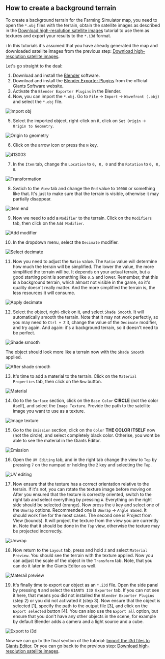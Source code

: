## How to create a background terrain

To create a background terrain for the Farming Simulator map, you need to open the `*.obj` files with the terrain, obtain the satellite images as described in the [Download high-resolution satellite images](README_satellite_images.md) tutorial to use them as textures and export your results to the `*.i3d` format.<br>

ℹ️ In this tutorials it's assumed that you have already generated the map and downloaded satellite images from the previous step: [Download high-resolution satellite images](README_satellite_images.md).<br>

Let's go straight to the deal:

1. Download and install the [Blender](https://www.blender.org/download/) software.
2. Download and install the [Blender Exporter Plugins](https://gdn.giants-software.com/downloads.php) from the official Giants Software website.
3. Activate the `Blender Exporter Plugins` in the Blender.
4. Now, you can import the `*.obj`. Go to `File` -> `Import` -> `Wavefront (.obj)` and select the `*.obj` file.

![Import obj](https://github.com/user-attachments/assets/0fea21f6-3f1e-40e1-9d3e-6844fbb9f0de)

5. Select the imported object, right-click on it, click on `Set Origin` -> `Origin to Geometry`.

![Origin to geometry](https://github.com/user-attachments/assets/379fd7b3-3b27-4b45-b9cc-e39218fa7a6b)

6. Click on the arrow icon or press the `N` key.

![413003](https://github.com/user-attachments/assets/c3b74d01-624a-4c1f-b5ad-ef620cbb33d4)

7. In the `Item` tab, change the `Location` to `0, 0, 0` and the `Rotation` to `0, 0, 0`.

![Transformation](https://github.com/user-attachments/assets/3fa04f93-12c2-420d-9313-a5cf0186e686)

8. Swtich to the `View` tab and change the `End` value to `10000` or something like that. It's just to make sure that the terrain is visible, otherwise it may partially disappear.

![Item end](https://github.com/user-attachments/assets/e838aa9c-09b7-4ede-b666-de83eb82fbbe)

9. Now we need to add a `Modifier` to the terrain. Click on the `Modifiers` tab, then click on the `Add Modifier`.

![Add modifier](https://github.com/user-attachments/assets/491c0d43-5f16-4a0e-b11c-a8e138107fbe)

10. In the dropdown menu, select the `Decimate` modifier.

![Select decimate](https://github.com/user-attachments/assets/1524ec71-a252-491e-8d39-84e7435980cd)

11. Now you need to adjust the `Ratio` value. The `Ratio` value will determine how much the terrain will be simplified. The lower the value, the more simplified the terrain will be. It depends on your actual terrain, but a good starting point is something like `0.5` and lower. Remember, that this is a background terrain, which almost not visible in the game, so it's quality doesn't really matter. And the more simplified the terrain is, the less resources it will consume.

![Apply decimate](https://github.com/user-attachments/assets/c7111d5d-a32a-4264-9810-bcfd948d8cd3)

12. Select the object, right-click on it, and select `Shade Smooth`. It will automatically smooth the terrain. Note that it may not work perfectly, so you may need to `Ctrl + Z` it, change the value of the `Decimate` modifier, and try again. And again: it's a background terrain, so it doesn't need to be perfect.

![Shade smooth](https://github.com/user-attachments/assets/b9b8f0ec-fea7-467e-8032-364c0d704efc)

The object should look more like a terrain now with the `Shade Smooth` applied.

![After shade smooth](https://github.com/user-attachments/assets/c3006eba-0e5b-470f-88be-04cab9dd4139)

13. It's time to add a material to the terrain. Click on the `Material Properties` tab, then click on the `New` button.

![Material](https://github.com/user-attachments/assets/b4a5ae03-b9ce-441f-925c-70ed7085ed7e)

14. Go to the `Surface` section, click on the `Base Color` **CIRCLE** (not the color itself), and select the `Image Texture`. Provide the path to the satellite image you want to use as a texture.

![Image texture](https://github.com/user-attachments/assets/ecbd8c35-80c9-4bfb-b384-2545aa8f0f63)

15. Go to the `Emission` section, click on the `Color` **THE COLOR ITSELF** now (not the circle), and select completely black color. Otherise, you wont be able to see the material in the Giants Editor.

![Emission](https://github.com/user-attachments/assets/cd6350cf-e7da-40ef-9e6d-fc6c551ce4d1)

16. Open the `UV Editing` tab, and in the right tab change the view to `Top` by pressing `7` on the numpad or holding the `Z` key and selecting the `Top`.

![UV editing](https://github.com/user-attachments/assets/55694f85-74ea-438a-b7ed-0f6eea7c5655)

17. Now ensure that the texture has a correct orientation relative to the terrain. If it's not, you can rotate the texture image before moving on. After you ensured that the texture is correctly oriented, switch to the right tab and select everything by pressing `A`. Everything on the right side should be selected (orange). Now press the `U` key and select one of the `Unwrap` options. Recommended one is `Unwrap` -> `Angle Based`. It should work fine for the most cases. The second one is Project from View (bounds). It will project the texture from the view you are currently in. Note that it should be done in the `Top` view, otherwise the texture may be projected incorrectly.

![Unwrap](https://github.com/user-attachments/assets/34973898-75fb-4f37-ba47-db26fba965b9)

18. Now return to the `Layout` tab, press and hold `Z` and select `Material Preview`. You should see the terrain with the texture applied. Now you can adjust the scale of the object in the `Transform` tab. Note, that you can do it later in the Giants Editor as well.

![Materail preview](https://github.com/user-attachments/assets/30f8434b-0e68-4b67-b39b-cdd91d2a68d1)

19. It's finally time to export our object as an `*.i3d` file. Open the side panel by pressing `N` and select the `GIANTS I3D Exporter` tab. If you can not see it here, that means you did not installed the `Blender Exporter Plugins` (step 2) or you did not activated it (step 3).
Now ensure that the object is selected [1], specify the path to the output file [3], and click on the `Export selected` button [4]. You can also use the `Export all` option, but ensure that you don't have any other objects in the scene, for example by default Blender adds a camera and a light source and a cube. 

![Export to i3d](https://github.com/user-attachments/assets/ad3913d7-a16e-47c0-a039-9f792e34ad4c)

Now we can go to the final section of the tutorial: [Import the i3d files to Giants Editor](tutorials/README_giants_editor.md). Or you can go back to the previous step: [Download high-resolution satellite images](tutorials/README_satellite_images.md).